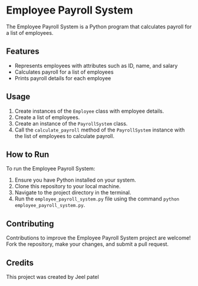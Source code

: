   # Employee Payroll System

The Employee Payroll System is a Python program that calculates payroll for a list of employees.

## Features

- Represents employees with attributes such as ID, name, and salary
- Calculates payroll for a list of employees
- Prints payroll details for each employee

## Usage

1. Create instances of the `Employee` class with employee details.
2. Create a list of employees.
3. Create an instance of the `PayrollSystem` class.
4. Call the `calculate_payroll` method of the `PayrollSystem` instance with the list of employees to calculate payroll.

## How to Run

To run the Employee Payroll System:

1. Ensure you have Python installed on your system.
2. Clone this repository to your local machine.
3. Navigate to the project directory in the terminal.
4. Run the `employee_payroll_system.py` file using the command `python employee_payroll_system.py`.

## Contributing

Contributions to improve the Employee Payroll System project are welcome! Fork the repository, make your changes, and submit a pull request.

## Credits

This project was created by Jeel patel

